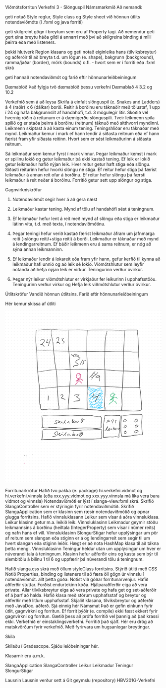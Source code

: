 Viðmótsforritun
Verkefni 3 - Slönguspil
Námsmarkmið
Að nemandi:

geti notað Style reglur, Style class og Style sheet við hönnun útlits notendaviðmóts (í .fxml og java forriti)

geti skilgreint gögn í breytum sem eru af Property tagi. Að nemendur geti gert eina breytu háða gildi á annarri með því að skilgreina binding á milli þeirra eða með listeners. 

þekki hlutverk Region klasans og geti notað eiginleika hans (tilviksbreytur) og aðferðir til að breyta t.d. um lögun (e. shape), bakgrunn (background), ramma/jaðar (border), mörk (bounds) o.fl. - hvort sem er í forriti eða .fxml skrá 

geti hannað notendaviðmót og farið eftir hönnunarleiðbeiningum 

Dæmablöð
Það fylgja tvö dæmablöð þessu verkefni Dæmablað 4 3.2 og 10.2

Verkefnið sem á að leysa
Skrifa á einfalt slönguspil (e. Snakes and Ladders) á 4 (raðir) x 6 (dálkar) borði. Reitir á borðinu eru táknaðir með tölustaf, 1 upp í 24 og hafa bakgrunnslit af handahófi, t.d. 3 mögulegir litir.  Skoðið vel hvernig röðin á reitunum er á dæmigerðu slönguspili.   Tveir leikmenn spila spilið og er staða þeirra á borðinu (reitnum) táknuð með sitthvorri myndinni. Leikmenn skiptast á að kasta einum tening. Teningshliðar eru táknaðar með mynd.  Leikmaður kemur í mark ef hann lendir á síðasta reitnum eða ef hann  færist  fram yfir síðasta reitinn. Hvort sem er sést leikmaðurinn á síðasta reitnum.

Sá leikmaður sem kemur fyrst í mark vinnur. Þegar leikmaður kemst í mark er spilinu lokið og getur leikmaður þá ekki kastað tening. Ef leik er lokið getur leikmaður  hafið nýjan leik. Hver reitur getur haft stiga eða slöngu. Síðasti reiturinn hefur hvorki slöngu né stiga. Ef reitur hefur stiga þá færist leikmaður á annan reit ofar á borðinu. Ef reitur hefur slöngu þá færsti leikmaður á reit neðar á borðinu. Forritið getur sett upp slöngur og stiga. 

Gagnvirkniskröfur
1. Notendaviðmót segir hver á að gera næst 

2. Leikmaður kastar tening. Mynd af tölu af handahófi sést á teningnum.

3. Ef leikmaður hefur lent á reit með mynd af slöngu eða stiga er leikmaður látinn vita, t.d. með texta,  í notendaviðmótinu. 

4. Þegar teningi hefur verið kastað færist leikmaður áfram um jafnmarga reiti (-slöngu reiti/+stiga reiti) á borði. Leikmaður er táknaður með mynd á lendingarreitnum. Ef báðir leikmenn eru á sama reitnum, er nóg að sýna annan leikmanninn. 

5. Ef leikmaður lendir á lokareit eða fram yfir hann, gefur kerfið til kynna að leikmaður hafi unnið og að leik sé lokið. Viðmótshlutur sem leyfir notanda að hefja nýjan leik er virkur. Teningurinn verður óvirkur. 

6. Þegar nýr leikur viðmótshlutur er virkjaður fer leikurinn í upphafsstöðu. Teningurinn verður virkur og Hefja leik viðmótshlutur verður óvirkur. 

Útlitskröfur 
Vandið hönnun útlitsins. Farið eftir hönnunarleiðbeiningum 

Hér kemur skissa af útliti 

![alt text](skissa.png)
 

Forritunarkröfur
Hafið tvo pakka (e. package) hi.verkefni.vidmot og hi.verkefni.vinnsla (eða xxx.yyy.vidmot og xxx.yyy.vinnsla má líka vera bara vidmot og vinnsla)
 Notendaviðmóti er lýst í slanga-view.fxml skrá.
Skrifið SlangaController sem er stýringin fyrir notendaviðmótið. Skrifið SlangaApplication sem er klasinn sem ræsir notendaviðmótið og opnar glugga forritsins. 
Hafið vinnsluklasann Leikur sem vísar á aðra vinnsluklasa. Leikur klasinn getur m.a. leikið leik. Vinnsluklasinn Leikmadur geymir stöðu leikmannsins á borðinu (heiltala (IntegerProperty) sem vísar í númer reits) og nafn hans ef vill. Vinnsluklasinn SlongurStigar hefur upplýsingar  um pör af reitum sem slangan eða stiginn er á og lendingarreit sem segir til um hvert slangan eða stiginn leiðir. Hægt er að nota HashMap klasa til að tákna þetta mengi. Vinnsluklasinn Teningur heldur utan um upplýsingar um hver er núverandi tala á teningnum. Klasinn hefur aðferðir eins og kasta sem býr til slembitölu á bilinu 1 til 6 og uppfærir þá núverandi tölu á teningnum. 

Hafið slanga.css skrá með öllum styleClass forritsins. Stýrið útliti með CSS
Notið Properties, binding og listeners til að færa öll gögn úr vinnslu í notendaviðmót. 
allt þetta góða: 
Notist við góðar forritunarvenjur. Hafið aðferðir stuttar. Forðist endurtekinn kóða. Hjálparaðferðir eiga að vera private. Allar tilviksbreytur eiga að vera private og hafa get og set-aðferðir ef á þarf að halda.
Hafið klasa með stórum upphafsstaf og breytur og aðferðir með litlum upphafsstaf.
Skjalið klasana, tilviksbreytur og aðferðir með JavaDoc. aðferð. Sjá einnig hér
Námsmat
Það er gefin einkunn fyrir útlit,  gagnvirkni og forritun. Ef forrit þýðir (e. compile) ekki fæst ekkert fyrir gagnvirkni og forritun. Gætið þess að prófa forritið vel þannig að það krassi ekki.  Verkefnið er einstaklingsverkefni. Forritið það sjálf. 
Hér eru drög að matskvörðum fyrir verkefnið. Með fyrirvara um hugsanlegar breytingar.

Skila

Skilaðu í Gradescope. Sjáðu leiðbeiningar hér.

Klasarnir eru a.m.k. 

SlangaApplication
SlangaController
Leikur
Leikmadur
Teningur
SlongurStigar

Lausnin 
Lausnin verður sett á Git geymslu (repository) HBV201G-Verkefni